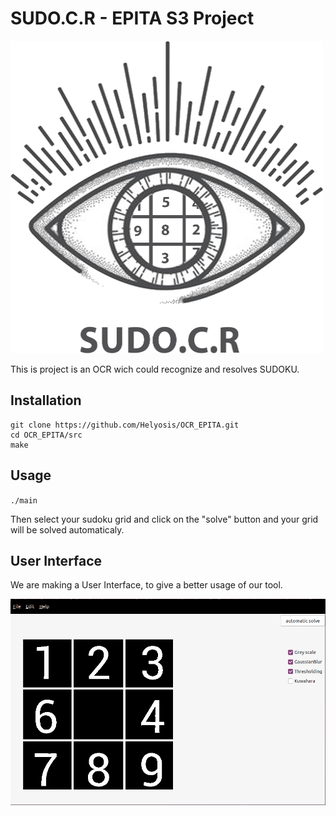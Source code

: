 # SUDO.C.R - EPITA S3 Project

<img src="Ressources/L.png" width="500" height="500" />

This is project is an OCR wich could recognize and resolves SUDOKU.

## Installation
```
git clone https://github.com/Helyosis/OCR_EPITA.git
cd OCR_EPITA/src
make
```
## Usage
`./main`

Then select your sudoku grid and click on the "solve" button and your grid will be solved automaticaly.

## User Interface
We are making a User Interface, to give a better usage of our tool.

<img src="Ressources/UI.png"/>
